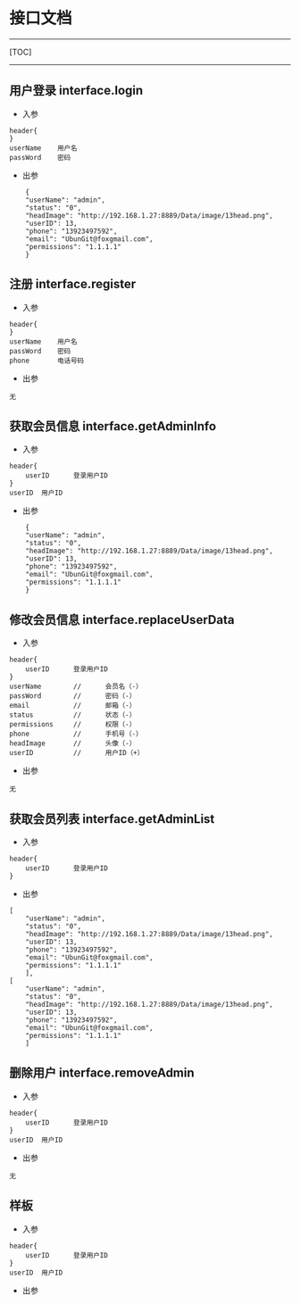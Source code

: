 # **接口文档**

----
[TOC]

----

## 用户登录 interface.login
+ 入参

```
header{
}
userName 	用户名
passWord 	密码
```
+ 出参

```
	{
    "userName": "admin", 
    "status": "0", 
    "headImage": "http://192.168.1.27:8889/Data/image/13head.png", 
    "userID": 13, 
    "phone": "13923497592",
    "email": "UbunGit@foxgmail.com", 
    "permissions": "1.1.1.1"
	}
```
## 注册 interface.register
+ 入参


```
header{
}
userName 	用户名
passWord 	密码
phone		电话号码			
```
+ 出参

```
无
```

## 获取会员信息 interface.getAdminInfo

+ 入参

```
header{
	userID  	登录用户ID	
}
userID 	用户ID		
```
+ 出参

```
	{
    "userName": "admin", 
    "status": "0", 
    "headImage": "http://192.168.1.27:8889/Data/image/13head.png", 
    "userID": 13,
    "phone": "13923497592",
    "email": "UbunGit@foxgmail.com", 
    "permissions": "1.1.1.1"
	}
```

## 修改会员信息 interface.replaceUserData

+ 入参

```
header{
	userID  	登录用户ID	
}
userName 		//		会员名（-）
passWord 		//		密码（-）
email			//    	邮箱（-）
status			//		状态（-）
permissions		// 		权限（-）
phone			//		手机号（-）
headImage		//		头像（-）
userID			//		用户ID（+）
```
+ 出参

```
无
```
##  获取会员列表 interface.getAdminList 

+ 入参


```
header{
	userID  	登录用户ID	
}	
```
+ 出参


```
[
    "userName": "admin", 
    "status": "0", 
    "headImage": "http://192.168.1.27:8889/Data/image/13head.png", 
    "userID": 13,
    "phone": "13923497592",
    "email": "UbunGit@foxgmail.com", 
    "permissions": "1.1.1.1"
	],
[
    "userName": "admin", 
    "status": "0", 
    "headImage": "http://192.168.1.27:8889/Data/image/13head.png", 
    "userID": 13,
    "phone": "13923497592",
    "email": "UbunGit@foxgmail.com", 
    "permissions": "1.1.1.1"
	]
```
## 删除用户 interface.removeAdmin 

+ 入参


```
header{
	userID  	登录用户ID	
}
userID 	用户ID		
```
+ 出参


```
无
```
## 样板 

+ 入参


```
header{
	userID  	登录用户ID	
}
userID 	用户ID		
```
+ 出参


```

```


